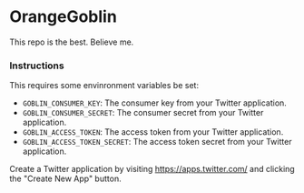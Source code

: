 # OrangeGoblin
This repo is the best. Believe me. 

### Instructions
This requires some envinronment variables be set: 

* `GOBLIN_CONSUMER_KEY`: The consumer key from your Twitter application.
* `GOBLIN_CONSUMER_SECRET`: The consumer secret from your Twitter application.
* `GOBLIN_ACCESS_TOKEN`: The access token from your Twitter application.
* `GOBLIN_ACCESS_TOKEN_SECRET`: The access token secret from your Twitter application. 

Create a Twitter application by visiting https://apps.twitter.com/ and clicking the "Create New App" button. 
